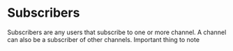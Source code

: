 # Subscribers

Subscribers are any users that subscribe to one or more channel. A channel can also be a subscriber of other channels. Important thing to note 

